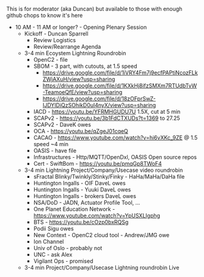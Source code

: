 This is for moderator (aka Duncan)
but available to those with enough
github chops to know it's here
* 10 AM - 11 AM or longer? - Opening Plenary Session
   - Kickoff - Duncan Sparrell
      * Review Logistics
      * Review/Rearrange Agenda
   - 3-4 min Ecoystem Lightning Roundrobin
      * OpenC2 - file
      * SBOM - 3 part, with cutouts, at 1.5 speed
         - https://drive.google.com/file/d/1iVRY4Fm7j9ecfPAPtiNcozFLkZWjAXuH/view?usp=sharing
         - https://drive.google.com/file/d/1KXkHj8ifzSMXm7RTUdbTvW-TeamoeQfE/view?usp=sharing
         - https://drive.google.com/file/d/18zOFprSwZ-IJDYIDiQzSOhikD0ul4nyX/view?usp=sharing
      * IACD - https://youtu.be/YFRMHGUDU7U 1.5X, cut at 5 min
      * SCAPv2 - https://youtu.be/3b1FdCTXUDs?t=1369 to 27.25
      * SCAPv2 - DaveK owes
      * OCA - https://youtu.be/qZgeJ01cqeQ
      * CACAO - https://www.youtube.com/watch?v=hi6vXKc_9ZE @ 1.5 speed ~4 min
      * OASIS - have file
      * Infrastructures - Http/MQTT/OpenDxl, OASIS Open source repos
      * Cert - SwiftBom - https://youtu.be/pmqGp8TWoF4
    - 3-4 min Lightning Project/Company/Usecase video roundrobin
      * sFractal Blinky/Twinkly/Stinky/Finky - HaHa/MaHa/DaHa file
      * Huntington Ingalls - OIF DaveL owes
      * Huntington Ingalls - Yuuki DaveL owes
      * Huntington Ingalls - brokers DaveL owes
      * NSA/DoD - JADN, Actuator Profile Tool, ...
      * One Planet Education Network - https://www.youtube.com/watch?v=YpUSXLIgphg
      * BTS - https://youtu.be/cOzp0bxRQSg
      * Podii Sigu owes
      * New Context - OpenC2 cloud tool - Andrew/JMG owe
      * Ion Channel
      * Univ of Oslo - probably not
      * UNC - ask Alex
      * Vigilant Ops - promised
    - 3-4 min Project/Company/Usecase Lightning roundrobin Live
